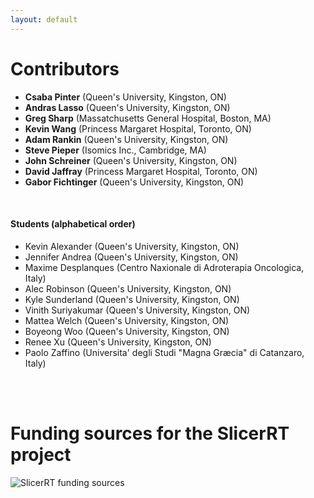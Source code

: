 ```yaml
---
layout: default
---
```

# Contributors

*   __Csaba Pinter__ (Queen's University, Kingston, ON)
*   __Andras Lasso__ (Queen's University, Kingston, ON)
*   __Greg Sharp__ (Massatchusetts General Hospital, Boston, MA)
*   __Kevin Wang__ (Princess Margaret Hospital, Toronto, ON)
*   __Adam Rankin__ (Queen's University, Kingston, ON)
*   __Steve Pieper__ (Isomics Inc., Cambridge, MA)
*   __John Schreiner__ (Queen's University, Kingston, ON)
*   __David Jaffray__ (Princess Margaret Hospital, Toronto, ON)
*   __Gabor Fichtinger__ (Queen's University, Kingston, ON)

<br>

#### Students (alphabetical order)

*   Kevin Alexander (Queen's University, Kingston, ON)
*   Jennifer Andrea (Queen's University, Kingston, ON)
*   Maxime Desplanques (Centro Naxionale di Adroterapia Oncologica, Italy)
*   Alec Robinson (Queen's University, Kingston, ON)
*   Kyle Sunderland (Queen's University, Kingston, ON)
*   Vinith Suriyakumar (Queen's University, Kingston, ON)
*   Mattea Welch (Queen's University, Kingston, ON)
*   Boyeong Woo (Queen's University, Kingston, ON)
*   Renee Xu (Queen's University, Kingston, ON)
*   Paolo Zaffino (Universita' degli Studi "Magna Græcia" di Catanzaro, Italy)

<br>
<br>

# Funding sources for the SlicerRT project
![SlicerRT funding sources](http://www.slicer.org/slicerWiki/images/4/40/SlicerRtFundingSources.png)
